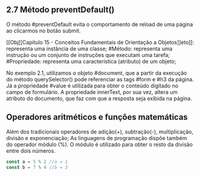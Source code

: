## 2.7 Método preventDefault()
O método #preventDefault evita o comportamento de reload de uma página ao clicarmos no botão submit. 

[[Obj[[Capítulo 15 - Conceitos Fundamentais de Orientação a Objetos]]eto]]: representa uma instância de uma classe;
#Método: representa uma instrução ou um conjunto de instruções que executam uma tarefa;
#Propriedade: representa uma característica (atributo) de um objeto;

No exemplo 2.1, utilizamos o objeto #document, que a partir da execução do método querySelector() pode referenciar as tags #form e #h3 da página. Já a propriedade #value é utilizada para obter o conteúdo digitado no campo de formulário. A propriedade innerText, por sua vez, altera um atributo do documento, que faz com que a resposta seja exibida na página. 

## Operadores aritméticos e funções matemáticas

Além dos tradicionais operadores de adição(+), subtração(-), multiplicação, divisão e exponenciação;
As linguagens de programação dispõe também do operador módulo (%). O módulo é utilizado para obter o resto da divisão entre dois números. 

```js
const a = 5 % 2 //a = 1
const b = 7 % 4 //b = 3
```
